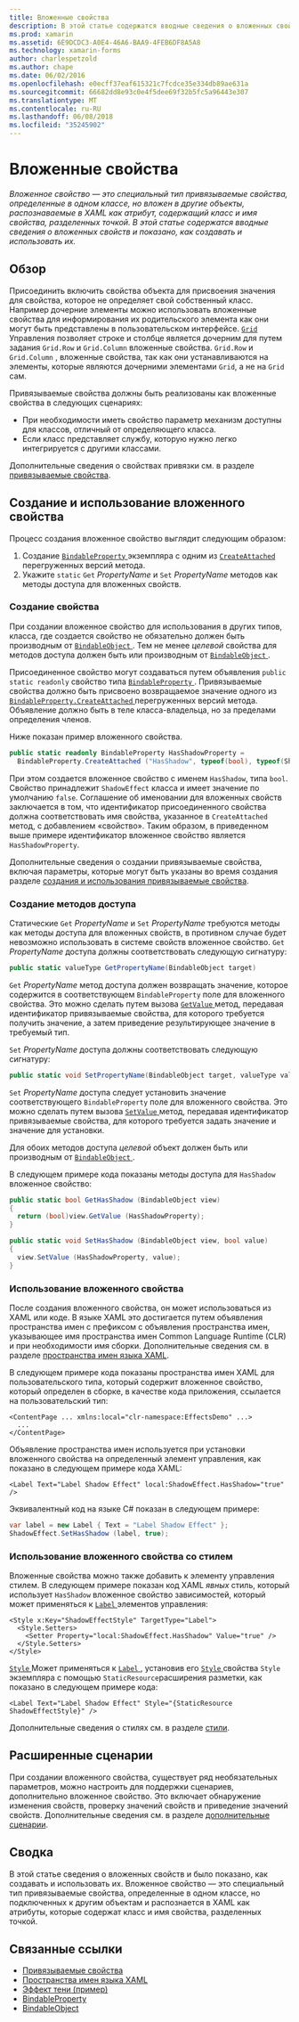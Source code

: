 ```yaml
---
title: Вложенные свойства
description: В этой статье содержатся вводные сведения о вложенных свойств и показано, как создавать и использовать их.
ms.prod: xamarin
ms.assetid: 6E9DCDC3-A0E4-46A6-BAA9-4FEB6DF8A5A8
ms.technology: xamarin-forms
author: charlespetzold
ms.author: chape
ms.date: 06/02/2016
ms.openlocfilehash: e0ecff37eaf615321c7fcdce35e334db89ae631a
ms.sourcegitcommit: 66682dd8e93c0e4f5dee69f32b5fc5a96443e307
ms.translationtype: MT
ms.contentlocale: ru-RU
ms.lasthandoff: 06/08/2018
ms.locfileid: "35245902"
---
```

# <a name="attached-properties"></a>Вложенные свойства

_Вложенное свойство — это специальный тип привязываемые свойства, определенные в одном классе, но вложен в другие объекты, распознаваемые в XAML как атрибут, содержащий класс и имя свойства, разделенных точкой. В этой статье содержатся вводные сведения о вложенных свойств и показано, как создавать и использовать их._

## <a name="overview"></a>Обзор

Присоединить включить свойства объекта для присвоения значения для свойства, которое не определяет свой собственный класс. Например дочерние элементы можно использовать вложенные свойства для информирования их родительского элемента как они могут быть представлены в пользовательском интерфейсе. [ `Grid` ](https://developer.xamarin.com/api/type/Xamarin.Forms.Grid/) Управления позволяет строке и столбце является дочерним для путем задания `Grid.Row` и `Grid.Column` вложенные свойства. `Grid.Row` и `Grid.Column` , вложенные свойства, так как они устанавливаются на элементы, которые являются дочерними элементами `Grid`, а не на `Grid` сам.

Привязываемые свойства должны быть реализованы как вложенные свойства в следующих сценариях:

- При необходимости иметь свойство параметр механизм доступны для классов, отличный от определяющего класса.
- Если класс представляет службу, которую нужно легко интегрируется с другими классами.

Дополнительные сведения о свойствах привязки см. в разделе [привязываемые свойства](~/xamarin-forms/xaml/bindable-properties.md).

## <a name="creating-and-consuming-an-attached-property"></a>Создание и использование вложенного свойства

Процесс создания вложенное свойство выглядит следующим образом:

1. Создание [ `BindableProperty` ](https://developer.xamarin.com/api/type/Xamarin.Forms.BindableProperty/) экземпляра с одним из [ `CreateAttached` ](https://developer.xamarin.com/api/member/Xamarin.Forms.BindableProperty.CreateAttached/p/System.String/System.Type/System.Type/System.Object/Xamarin.Forms.BindingMode/Xamarin.Forms.BindableProperty+ValidateValueDelegate/Xamarin.Forms.BindableProperty+BindingPropertyChangedDelegate/Xamarin.Forms.BindableProperty+BindingPropertyChangingDelegate/Xamarin.Forms.BindableProperty+CoerceValueDelegate/Xamarin.Forms.BindableProperty+CreateDefaultValueDelegate/) перегруженных версий метода.
1. Укажите `static` `Get` *PropertyName* и `Set` *PropertyName* методов как методы доступа для вложенных свойств.

### <a name="creating-a-property"></a>Создание свойства

При создании вложенное свойство для использования в других типов, класса, где создается свойство не обязательно должен быть производным от [ `BindableObject` ](https://developer.xamarin.com/api/type/Xamarin.Forms.BindableObject/). Тем не менее *целевой* свойства для методов доступа должен быть или производным от [ `BindableObject` ](https://developer.xamarin.com/api/type/Xamarin.Forms.BindableObject/).

Присоединенное свойство могут создаваться путем объявления `public static readonly` свойство типа [ `BindableProperty` ](https://developer.xamarin.com/api/type/Xamarin.Forms.BindableProperty/). Привязываемые свойства должно быть присвоено возвращаемое значение одного из [ `BindableProperty.CreateAttached` ](https://developer.xamarin.com/api/member/Xamarin.Forms.BindableProperty.CreateAttached/p/System.String/System.Type/System.Type/System.Object/Xamarin.Forms.BindingMode/Xamarin.Forms.BindableProperty+ValidateValueDelegate/Xamarin.Forms.BindableProperty+BindingPropertyChangedDelegate/Xamarin.Forms.BindableProperty+BindingPropertyChangingDelegate/Xamarin.Forms.BindableProperty+CoerceValueDelegate/Xamarin.Forms.BindableProperty+CreateDefaultValueDelegate/) перегруженных версий метода. Объявление должно быть в теле класса-владельца, но за пределами определения членов.

Ниже показан пример вложенного свойства.

```csharp
public static readonly BindableProperty HasShadowProperty =
  BindableProperty.CreateAttached ("HasShadow", typeof(bool), typeof(ShadowEffect), false);
```

При этом создается вложенное свойство с именем `HasShadow`, типа `bool`. Свойство принадлежит `ShadowEffect` класса и имеет значение по умолчанию `false`. Соглашение об именовании для вложенных свойств заключается в том, что идентификатор присоединенного свойства должна соответствовать имя свойства, указанное в `CreateAttached` метод, с добавлением «свойство». Таким образом, в приведенном выше примере идентификатор вложенное свойство является `HasShadowProperty`.

Дополнительные сведения о создании привязываемые свойства, включая параметры, которые могут быть указаны во время создания разделе [создания и использования привязываемые свойства](~/xamarin-forms/xaml/bindable-properties.md#consuming-bindable-property).

### <a name="creating-accessors"></a>Создание методов доступа

Статические `Get` *PropertyName* и `Set` *PropertyName* требуются методы как методы доступа для вложенных свойств, в противном случае будет невозможно использовать в системе свойств вложенное свойство. `Get` *PropertyName* доступа должны соответствовать следующую сигнатуру:

```csharp
public static valueType GetPropertyName(BindableObject target)
```

`Get` *PropertyName* метод доступа должен возвращать значение, которое содержится в соответствующем `BindableProperty` поле для вложенного свойства. Это можно сделать путем вызова [ `GetValue` ](https://developer.xamarin.com/api/member/Xamarin.Forms.BindableObject.GetValue/p/Xamarin.Forms.BindableProperty/) метод, передавая идентификатор привязываемые свойства, для которого требуется получить значение, а затем приведение результирующее значение в требуемый тип.

`Set` *PropertyName* доступа должны соответствовать следующую сигнатуру:

```csharp
public static void SetPropertyName(BindableObject target, valueType value)
```

`Set` *PropertyName* доступа следует установить значение соответствующего `BindableProperty` поле для вложенного свойства. Это можно сделать путем вызова [ `SetValue` ](https://developer.xamarin.com/api/member/Xamarin.Forms.BindableObject.SetValue/p/Xamarin.Forms.BindableProperty/System.Object/) метод, передавая идентификатор привязываемые свойства, для которого требуется задать значение и значение для установки.

Для обоих методов доступа *целевой* объект должен быть или производным от [ `BindableObject` ](https://developer.xamarin.com/api/type/Xamarin.Forms.BindableObject/).

В следующем примере кода показаны методы доступа для `HasShadow` вложенное свойство:

```csharp
public static bool GetHasShadow (BindableObject view)
{
  return (bool)view.GetValue (HasShadowProperty);
}

public static void SetHasShadow (BindableObject view, bool value)
{
  view.SetValue (HasShadowProperty, value);
}
```

### <a name="consuming-an-attached-property"></a>Использование вложенного свойства

После создания вложенного свойства, он может использоваться из XAML или коде. В языке XAML это достигается путем объявления пространства имен с префиксом с объявления пространства имен, указывающее имя пространства имен Common Language Runtime (CLR) и при необходимости имя сборки. Дополнительные сведения см. в разделе [пространства имен языка XAML](~/xamarin-forms/xaml/namespaces.md).

В следующем примере кода показаны пространства имен XAML для пользовательского типа, который содержит вложенное свойство, который определен в сборке, в качестве кода приложения, ссылается на пользовательский тип:

```xaml
<ContentPage ... xmlns:local="clr-namespace:EffectsDemo" ...>
  ...
</ContentPage>
```

Объявление пространства имен используется при установки вложенного свойства на определенный элемент управления, как показано в следующем примере кода XAML:

```xaml
<Label Text="Label Shadow Effect" local:ShadowEffect.HasShadow="true" />
```

Эквивалентный код на языке C# показан в следующем примере:

```csharp
var label = new Label { Text = "Label Shadow Effect" };
ShadowEffect.SetHasShadow (label, true);
```

### <a name="consuming-an-attached-property-with-a-style"></a>Использование вложенного свойства со стилем

Вложенные свойства можно также добавить к элементу управления стилем. В следующем примере показан код XAML *явных* стиль, который использует `HasShadow` вложенное свойство зависимостей, который может применяться к [ `Label` ](https://developer.xamarin.com/api/type/Xamarin.Forms.Label/) элементов управления:

```xaml
<Style x:Key="ShadowEffectStyle" TargetType="Label">
  <Style.Setters>
    <Setter Property="local:ShadowEffect.HasShadow" Value="true" />
  </Style.Setters>
</Style>
```

[ `Style` ](https://developer.xamarin.com/api/type/Xamarin.Forms.Style/) Может применяться к [ `Label` ](https://developer.xamarin.com/api/type/Xamarin.Forms.Label/) , установив его [ `Style` ](https://developer.xamarin.com/api/property/Xamarin.Forms.VisualElement.Style/) свойства `Style` экземпляра с помощью `StaticResource`расширения разметки, как показано в следующем примере кода:

```xaml
<Label Text="Label Shadow Effect" Style="{StaticResource ShadowEffectStyle}" />
```

Дополнительные сведения о стилях см. в разделе [стили](~/xamarin-forms/user-interface/styles/index.md).

## <a name="advanced-scenarios"></a>Расширенные сценарии

При создании вложенного свойства, существует ряд необязательных параметров, можно настроить для поддержки сценариев, дополнительно вложенное свойство. Это включает обнаружение изменения свойств, проверку значений свойств и приведение значений свойств. Дополнительные сведения см. в разделе [дополнительные сценарии](~/xamarin-forms/xaml/bindable-properties.md#advanced).

## <a name="summary"></a>Сводка

В этой статье сведения о вложенных свойств и было показано, как создавать и использовать их. Вложенное свойство — это специальный тип привязываемые свойства, определенные в одном классе, но подключенных к другим объектам и распознается в XAML как атрибуты, которые содержат класс и имя свойства, разделенных точкой.


## <a name="related-links"></a>Связанные ссылки

- [Привязываемые свойства](~/xamarin-forms/xaml/bindable-properties.md)
- [Пространства имен языка XAML](~/xamarin-forms/xaml/namespaces.md)
- [Эффект тени (пример)](https://developer.xamarin.com/samples/xamarin-forms/effects/shadoweffect/)
- [BindableProperty](https://developer.xamarin.com/api/type/Xamarin.Forms.BindableProperty/)
- [BindableObject](https://developer.xamarin.com/api/type/Xamarin.Forms.BindableObject/)
